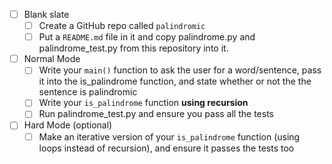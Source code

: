 * [ ] Blank slate
  * [ ] Create a GitHub repo called `palindromic`
  * [ ] Put a `README.md` file in it and copy palindrome.py and palindrome_test.py from this repository into it.
* [ ] Normal Mode
  * [ ] Write your `main()` function to ask the user for a word/sentence, pass it into the is_palindrome function, and state whether or not the the sentence is palindromic
  * [ ] Write your `is_palindrome` function **using recursion**
  * [ ] Run palindrome_test.py and ensure you pass all the tests
* [ ] Hard Mode (optional)
  * [ ] Make an iterative version of your `is_palindrome` function (using loops instead of recursion), and ensure it passes the tests too
